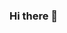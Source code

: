 ### Hi there 👋

<!--
**srujan0403/srujan0403** is a ✨ _special_ ✨ repository because its `README.md` (this file) appears on your GitHub profile.


 I’m currently working on AWS cloud
I’m currently learning Java
I'm interested in books.
I would love to write a book

